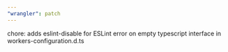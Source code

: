 ```yaml
---
"wrangler": patch
---
```


chore: adds eslint-disable for ESLint error on empty typescript interface in workers-configuration.d.ts
